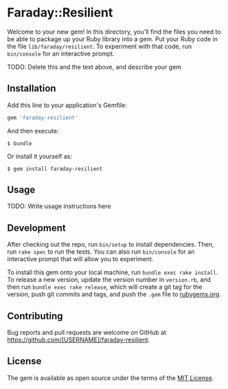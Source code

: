 # Faraday::Resilient

Welcome to your new gem! In this directory, you'll find the files you need to be able to package up your Ruby library into a gem. Put your Ruby code in the file `lib/faraday/resilient`. To experiment with that code, run `bin/console` for an interactive prompt.

TODO: Delete this and the text above, and describe your gem

## Installation

Add this line to your application's Gemfile:

```ruby
gem 'faraday-resilient'
```

And then execute:

    $ bundle

Or install it yourself as:

    $ gem install faraday-resilient

## Usage

TODO: Write usage instructions here

## Development

After checking out the repo, run `bin/setup` to install dependencies. Then, run `rake spec` to run the tests. You can also run `bin/console` for an interactive prompt that will allow you to experiment.

To install this gem onto your local machine, run `bundle exec rake install`. To release a new version, update the version number in `version.rb`, and then run `bundle exec rake release`, which will create a git tag for the version, push git commits and tags, and push the `.gem` file to [rubygems.org](https://rubygems.org).

## Contributing

Bug reports and pull requests are welcome on GitHub at https://github.com/[USERNAME]/faraday-resilient.


## License

The gem is available as open source under the terms of the [MIT License](http://opensource.org/licenses/MIT).

